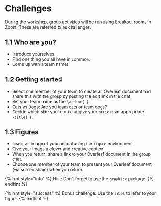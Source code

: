 # Challenges

During the workshop, group activities will be run using Breakout rooms in Zoom. These are referred to as challenges.

## 1.1 Who are you?

* Introduce yourselves.
* Find one thing you all have in common.
* Come up with a team name!

##  1.2 Getting started

* Select one member of your team to create an Overleaf document and share this with the group by pasting the edit link in the chat.
* Set your team name as the `\author{ }`.
* Cats vs Dogs: Are you team cats or team dogs?
* Decide which side you're on and give your `article` an appropriate `\title{ }`.

##  1.3 Figures

* Insert an image of your animal using the `figure` environment.
* Give your image a clever and creative caption!
* When you return, share a link to your Overleaf document in the group chat.
* Choose one member of your team to present your Overleaf document \(via screen share\) when you return.

{% hint style="info" %}
Hint: Don't forget to use the `graphicx` package.
{% endhint %}

{% hint style="success" %}
Bonus challenge: Use the `label` to refer to your figure.
{% endhint %}


